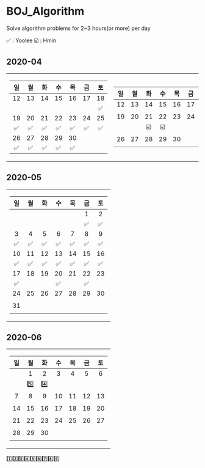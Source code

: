 # BOJ_Algorithm

Solve algorithm problems for 2~3 hours(or more) per day

✅ : Yoolee ☑️ : Hmin

## 2020-04
<table>
<tr><td>

|일|월|화|수|목|금|토|
|:-:|:-:|:-:|:-:|:-:|:-:|:-:|
|12|13|14|15|16|17|18|
| | | | | | |✅|
|19|20|21|22|23|24|25|
|✅|✅|✅|✅|✅|✅|✅|
|26|27|28|29|30|||
|✅|✅|✅|✅|✅| | |

</td><td>

|일|월|화|수|목|금|토|
|:-:|:-:|:-:|:-:|:-:|:-:|:-:|
|12|13|14|15|16|17|18|
| | | | | | | |
|19|20|21|22|23|24|25|
| | |☑️|☑️| | | |
|26|27|28|29|30|||
| | | | | | | |

</td></tr></table>

## 2020-05

<table>
<tr><td>

|일|월|화|수|목|금|토|
|:-:|:-:|:-:|:-:|:-:|:-:|:-:|
| | | | | |1|2|
| | | | | |✅|✅|
|3|4|5|6|7|8|9|
|✅|✅|✅|✅|✅|✅|✅|
|10|11|12|13|14|15|16|
|✅|✅|✅|✅|✅|✅|✅|
|17|18|19|20|21|22|23|
|✅|||✅| |✅| |
|24|25|26|27|28|29|30|
| | | | | | | |
|31|
| |
</td></tr>
</table>

## 2020-06
<table>
<tr><td>
  
|일|월|화|수|목|금|토|
|:-:|:-:|:-:|:-:|:-:|:-:|:-:|
| |1|2|3|4|5|6|
||5️⃣|4️⃣|||||
|7|8|9|10|11|12|13|
||||||||
|14|15|16|17|18|19|20|
||||||||
|21|22|23|24|25|26|27|
||||||||
|28|29|30|||||
||||||||

</td></tr>
</table>
1️⃣2️⃣3️⃣4️⃣5️⃣6️⃣7️⃣8️⃣9️⃣
